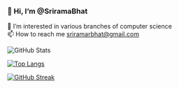 ### 👋 Hi, I’m @SriramaBhat  
👀 I’m interested in various branches of computer science  
📫 How to reach me sriramarbhat@gmail.com 
 
![GitHub Stats](https://github-readme-stats.vercel.app/api?username=SriramaBhat&theme=dark)  

[![Top Langs](https://github-readme-stats.vercel.app/api/top-langs/?username=SriramaBhat&theme=dark&layout=compact&lang_count=10)](https://github.com/anuraghazra/github-readme-stats) 

[![GitHub Streak](https://github-readme-streak-stats.herokuapp.com/?user=SriramaBhat&theme=dark)](https://git.io/streak-stats)
<!--
**SriramaBhat/SriramaBhat** is a ✨ _special_ ✨ repository because its `README.md` (this file) appears on your GitHub profile.

👋 Hi, I’m @SriramaBhat
👀 I’m interested in various branches of computer science
📫 How to reach me sriramarbhat@gmail.com

